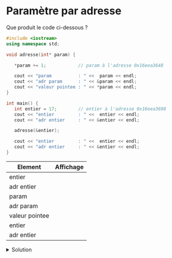 # Paramètre par adresse

Que produit le code ci-dessous ?

~~~cpp
#include <iostream>
using namespace std;

void adresse(int* param) {

   *param += 1;            // param à l'adresse 0x16eea3648

   cout << "param          : " <<  param << endl;
   cout << "adr param      : " << &param << endl;
   cout << "valeur pointee : " << *param << endl;
}

int main() {
   int entier = 17;        // entier à l'adresse 0x16eea3698
   cout << "entier         : " <<  entier << endl;
   cout << "adr entier     : " << &entier << endl;

   adresse(&entier);

   cout << "entier         : " <<  entier << endl;
   cout << "adr entier     : " << &entier << endl;
}
~~~

| Element          | Affichage |
|---               |---        |
| entier           |           |
| adr entier       |           |
| param            |           |
| adr param        |           |
| valeur pointee   |           |
| entier           |           |
| adr entier       |           |


<details>
<summary>Solution</summary>

| Element          | Affichage    |
|---               |---           |
| entier           | 17           |
| adr entier       | 0x16eea3698  |
| param            | 0x16eea3698  |
| adr param        | 0x16eea3648  |
| valeur pointee   | 18           |
| entier           | 18           |
| adr entier       | 0x16eea3698  |

</details>
